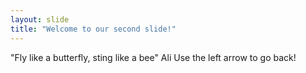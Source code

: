```yaml
---
layout: slide
title: "Welcome to our second slide!"
---
```

"Fly like a butterfly, sting like a bee" Ali
Use the left arrow to go back!
